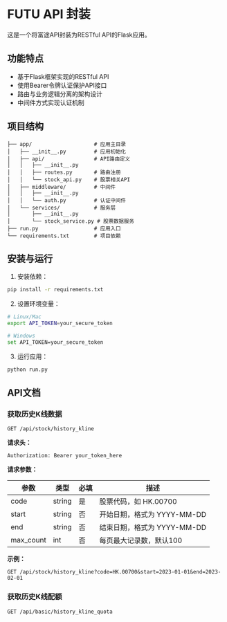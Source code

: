 # FUTU API 封装

这是一个将富途API封装为RESTful API的Flask应用。

## 功能特点

- 基于Flask框架实现的RESTful API
- 使用Bearer令牌认证保护API接口
- 路由与业务逻辑分离的架构设计
- 中间件方式实现认证机制

## 项目结构

```
├── app/                    # 应用主目录
│   ├── __init__.py         # 应用初始化
│   ├── api/                # API路由定义
│   │   ├── __init__.py
│   │   ├── routes.py       # 路由注册
│   │   └── stock_api.py    # 股票相关API
│   ├── middleware/         # 中间件
│   │   ├── __init__.py
│   │   └── auth.py         # 认证中间件
│   └── services/           # 服务层
│       ├── __init__.py
│       └── stock_service.py # 股票数据服务
├── run.py                  # 应用入口
└── requirements.txt        # 项目依赖
```

## 安装与运行

1. 安装依赖：

```bash
pip install -r requirements.txt
```

2. 设置环境变量：

```bash
# Linux/Mac
export API_TOKEN=your_secure_token

# Windows
set API_TOKEN=your_secure_token
```

3. 运行应用：

```bash
python run.py
```

## API文档

### 获取历史K线数据

```
GET /api/stock/history_kline
```

**请求头：**
```
Authorization: Bearer your_token_here
```

**请求参数：**

| 参数 | 类型 | 必填 | 描述 |
|------|------|------|------|
| code | string | 是 | 股票代码，如 HK.00700 |
| start | string | 否 | 开始日期，格式为 YYYY-MM-DD |
| end | string | 否 | 结束日期，格式为 YYYY-MM-DD |
| max_count | int | 否 | 每页最大记录数，默认100 |

**示例：**

```
GET /api/stock/history_kline?code=HK.00700&start=2023-01-01&end=2023-02-01
``` 

### 获取历史K线配额

```
GET /api/basic/history_kline_quota
```